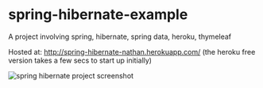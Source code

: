 # spring-hibernate-example

A project involving spring, hibernate, spring data, heroku, thymeleaf

Hosted at: http://spring-hibernate-nathan.herokuapp.com/ (the heroku free version takes a few secs to start up initially)

![spring hibernate project screenshot](https://user-images.githubusercontent.com/27917217/28745616-34a604d6-74bf-11e7-933a-7dee2ffcc839.png)
